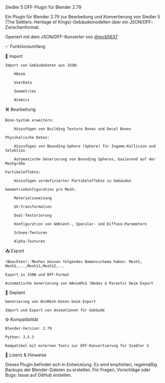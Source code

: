 Siedler 5 DFF-Plugin für Blender 2.79

Ein Plugin für Blender 2.79 zur Bearbeitung und Konvertierung von Siedler 5 (The Settlers: Heritage of Kings)-Gebäudemodellen über ein JSON/DFF-Zwischenformat.

Operiert mit dem JSON/DFF-Konverter von [@mcb5637](https://github.com/mcb5637/S5Converter)

✅ Funktionsumfang

🔽 Import

    Import von Gebäudedaten aus JSON:

        HAnim

        UserData

        Geometries

        Atomics

🛠 Bearbeitung

    Bone-System erweitern:

        Hinzufügen von Building Texture Bones und Decal Bones

    Physikalische Daten:

        Hinzufügen von Bounding-Sphere (Sphere) für Ingame-Kollision und Selektion

        Automatische Generierung von Bounding Spheres, basierend auf der Meshgröße

    Partikeleffekte:

        Hinzufügen vordefinierter Partikeleffekte zu Gebäuden

    Geometriekonfiguration pro Mesh:

        Materialzuweisung

        UV-Transformation

        Dual-Texturierung

        Konfiguration von Ambient-, Specular- und Diffuse-Parametern

        Schnee-Texturen

        Alpha-Texturen

📤 Export

    !Beachten!: Meshes müssen folgendes Namensschema haben: Mesh1, Mesh2,...,Mesh11,Mesh12,...

    Export in JSON und DFF-Format

    Automatische Generierung von HAnimPLG (Nodes & Parents) beim Export

🧪 Geplant

    Generierung von BinMesh-Daten beim Export

    Import und Export von Animationen für Gebäude

⚙ Kompatibilität

    Blender-Version: 2.79

    Python: 3.5.3

    Kompatibel mit externen Tools zur DFF-Konvertierung für Siedler 5

📝 Lizenz & Hinweise

Dieses Plugin befindet sich in Entwicklung. Es wird empfohlen, regelmäßig Backups der Blender-Dateien zu erstellen.
Für Fragen, Vorschläge oder Bugs: Issue auf GitHub erstellen.
